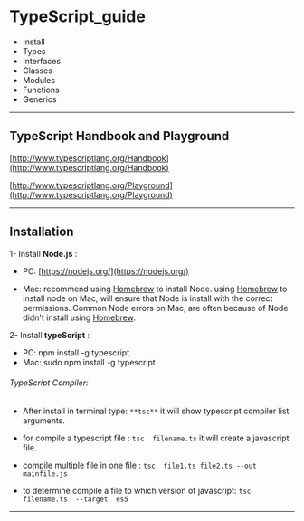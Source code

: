 # TypeScript_guide
- Install 
- Types
- Interfaces
- Classes
- Modules
- Functions
- Generics

---

## TypeScript Handbook and Playground

[http://www.typescriptlang.org/Handbook](http://www.typescriptlang.org/Handbook)

[http://www.typescriptlang.org/Playground](http://www.typescriptlang.org/Playground)

---

## Installation

1- Install **Node.js** :

- PC: [https://nodejs.org/](https://nodejs.org/)

- Mac: recommend using  [Homebrew](http://brew.sh/) to install Node. using [Homebrew](http://brew.sh/) to install node on Mac, will ensure that Node is install with the correct permissions. Common Node errors on Mac, are often because of Node didn't install using [Homebrew](http://brew.sh/).

2- Install **typeScript** :
- PC: npm install -g typescript
- Mac: sudo npm install -g typescript 

###### TypeScript Compiler:
- After install in terminal type: ```**tsc**``` 
it will show typescript compiler list arguments.

- for compile a typescript file : ```tsc  filename.ts```
it will create a javascript file.

- compile multiple file in one file : ```tsc  file1.ts file2.ts --out  mainfile.js```

- to determine compile a file to which version of javascript: ```tsc  filename.ts  --target  es5```

---
